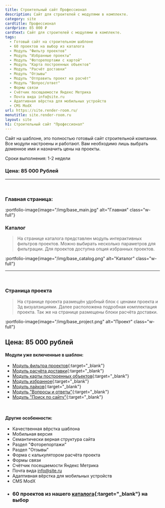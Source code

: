 ```yaml
---
title: Строительный сайт Профессионал
description: Сайт для строителей с модулями в комплекте.
category: site
cardtitle: Профессионал
cardprice: 85 000 ₽
cardtext: Сайт для строителей с модулями в комплекте.
tags:
  - Готовый сайт на строительном шаблоне
  - 60 проектов на выбор из каталога
  - Модуль "Фильтр проектов"
  - Модуль "Избранные проекты"
  - Модуль "Фоторепортажи с картой"
  - Модуль "Карта построенных объектов"
  - Модуль "Расчёт доставки"
  - Модуль "Отзывы"
  - Модуль "Отправить проект на расчёт"
  - Модуль "Вопрос/ответ"
  - Формы связи
  - Счётчик посещаемости Яндекс Метрика
  - Почта вида info@site.ru
  - Адаптивная вёрстка для мобильных устройств
  - CMS ModX
url: https://site.render-room.ru/
menutitle: site.render-room.ru
layout: site
h1: Строительный сайт "Профессионал"
---
```

Сайт на шаблоне, это полностью готовый сайт строительной компании. Все модули настроены и работают. Вам необходимо лишь
выбрать доменное имя и назначить цены на проекты.

Сроки выполнения: 1-2 недели

### Цена: 85 000 Рублей

---
<br>

### Главная страница:

:portfolio-image{image="/img/base_main.jpg" alt="Главная" class="w-full"}
<br>

### Каталог

>На странице каталога представлен модуль интерактивных фильтров проектов.
Можно выбирать несколько параметров для фильтрации. Для проектов доступна опция избранных проектов.

:portfolio-image{image="/img/base_catalog.png" alt="Каталог" class="w-full"}
 
---

<br>


### Страница проекта

>На странице проекта размещён удобный блок с ценами проекта и 3д визуалзициями. Далее расположена подробная комплектация
проекта. Так же на странице размещены блоки расчёта доставки.  
 
:portfolio-image{image="/img/base_project.png" alt="Проект" class="w-full"}

## Цена: 85 000 рублей

#### Модули уже включенные в шаблон:

* [Модуль фильтра проектов](/modules/filter){:target="_blank"}
* [Модуль расчёта доставки](/modules/dostavka){:target="_blank"}
* [Модуль карты построенных объектов](/modules/fotomap){:target="_blank"}
* [Модуль избранное](/modules/favorites){:target="_blank"}
* [Модуль лайков](/modules/filter){:target="_blank"}
* [Модуль "Вопросы и ответы"](/modules/faq){:target="_blank"}
* [Модуль "Поиск по сайту"](/modules/poisk){:target="_blank"}

<br>

#### Другие особенности:

- Качественная вёрстка шаблона
- Мобильная версия
- Семантически верная структура сайта
- Раздел "Фоторепортажи"
- Раздел "Отзывы"
- Форма с калькулятором расчёта проекта
- Формы связи
- Счётчик посещаемости Яндекс Метрика
- Почта вида info@site.ru
- Адаптивная вёрстка для мобильных устройств
- CMS ModX
- ### 60 проектов из нашего [каталога](https://3d.render-room.ru/projects/){:target="_blank"} на выбор

